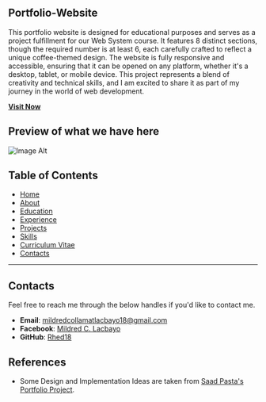 ## Portfolio-Website
This portfolio website is designed for educational purposes and serves as a project fulfillment for our Web System course. It features 8 distinct sections, though the required number is at least 6, each carefully crafted to reflect a unique coffee-themed design. The website is fully responsive and accessible, ensuring that it can be opened on any platform, whether it's a desktop, tablet, or mobile device. This project represents a blend of creativity and technical skills, and I am excited to share it as part of my journey in the world of web development.

<a href="https://rhed18.github.io/PortfolioWebsite2k25/" target="_blank">**Visit Now** </a>

## Preview of what we have here
![Image Alt](https://github.com/Rhed18/PortfolioWebsite2024/blob/69a2b6a5251539be760cdaeaa7926902ebdecfd6/preview%20image.png)

## Table of Contents

- [Home](#home)
- [About](#about)
- [Education](#education)
- [Experience](#experience)
- [Projects](#projects)
- [Skills](#skills)
- [Curriculum Vitae](#curriculum-vitae)
- [Contacts](#contacts)

---

## Contacts

Feel free to reach me through the below handles if you'd like to contact me.

- **Email**: [mildredcollamatlacbayo18@gmail.com](mailto:mildredcollamatlacbayo18@gmail.com)
- **Facebook**: [Mildred C. Lacbayo](https://www.facebook.com/mildred.lacbayo.98)
- **GitHub**: [Rhed18](https://rhed18.github.io/PortfolioWebsite2024/)

## References

- Some Design and Implementation Ideas are taken from [Saad Pasta's Portfolio Project](https://rajaprerak.github.io/).
